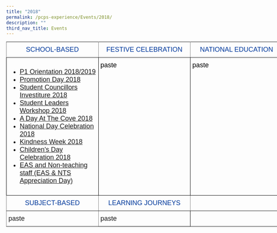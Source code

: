 ```yaml
---
title: "2018"
permalink: /pcps-experience/Events/2018/
description: ""
third_nav_title: Events
---
```

<style type="text/css">
.tg  {border-collapse:collapse;border-spacing:0;margin:0px auto;}
.tg td{border-color:black;border-style:solid;border-width:1px;font-family:Arial, sans-serif;font-size:14px;
  overflow:hidden;padding:10px 5px;word-break:normal;}
.tg th{border-color:black;border-style:solid;border-width:1px;font-family:Arial, sans-serif;font-size:14px;
  font-weight:normal;overflow:hidden;padding:10px 5px;word-break:normal;}
.tg .tg-wk4u{border-color:inherit;color:#00389b;font-size:18px;text-align:center;vertical-align:middle}
.tg .tg-3c46{border-color:#000000;color:#000000;font-size:18px;text-align:left;vertical-align:top}
.tg .tg-b94i{border-color:inherit;color:#00389B;font-size:18px;text-align:center;vertical-align:middle}
.tg .tg-fuxe{border-color:inherit;font-size:18px;text-align:left;vertical-align:top}
.tg .tg-nx8p{font-size:18px;text-align:left;vertical-align:top}
</style>
<table class="tg" style="undefined;table-layout: fixed; width: 748px">
<colgroup>
<col style="width: 249px">
<col style="width: 249px">
<col style="width: 250px">
</colgroup>
<tbody>
  <tr>
    <td class="tg-wk4u">SCHOOL-BASED</td>
    <td class="tg-wk4u">FESTIVE CELEBRATION</td>
    <td class="tg-wk4u">NATIONAL EDUCATION</td>
  </tr>
  <tr>
    <td class="tg-3c46"><ul>
<li><a href="https://punggolcovepri-moe-edu-sg-admin.cwp.sg/pcps-experience/events/2018/school-based/p1-orientation-2018-2019">P1 Orientation 2018/2019</a></li>
<li><a href="https://punggolcovepri.moe.edu.sg/pcps-experience/events/2018/school-based/promotion-day-2018">Promotion Day 2018</a></li>
<li><a href="https://punggolcovepri.moe.edu.sg/pcps-experience/events/2018/school-based/student-councillors-investiture-2018">Student Councillors Investiture 2018</a></li>
<li><a href="https://punggolcovepri.moe.edu.sg/pcps-experience/events/2018/school-based/student-leaders-workshop-2018">Student Leaders Workshop 2018</a></li>
<li><a href="https://punggolcovepri.moe.edu.sg/pcps-experience/events/2018/school-based/a-day-at-the-cove-2018">A Day At The Cove 2018</a></li>
<li><a href="https://punggolcovepri.moe.edu.sg/pcps-experience/events/2018/school-based/national-day-celebration-2018">National Day Celebration 2018</a></li>
<li><a href="https://punggolcovepri-moe-edu-sg-admin.cwp.sg/pcps-experience/events/2018/school-based/kindness-week-2018">Kindness Week 2018</a></li>
<li><a href="https://punggolcovepri-moe-edu-sg-admin.cwp.sg/pcps-experience/events/2018/school-based/childrens-day-celebration-2018" target="">Children's Day Celebration 2018</a></li>
<li><a href="https://punggolcovepri-moe-edu-sg-admin.cwp.sg/pcps-experience/events/2018/school-based/eas-and-non-teaching-staff-eas-n-nts-appreciation-day" target="">EAS and Non-teaching staff (EAS &amp; NTS Appreciation Day)</a></li>
</ul></td>
    <td class="tg-3c46">paste</td>
    <td class="tg-3c46">paste</td>
  </tr>
  <tr>
    <td class="tg-b94i">SUBJECT-BASED</td>
    <td class="tg-b94i">LEARNING JOURNEYS</td>
    <td class="tg-b94i"></td>
  </tr>
  <tr>
    <td class="tg-fuxe">paste</td>
    <td class="tg-nx8p">paste</td>
    <td class="tg-fuxe"></td>
  </tr>
</tbody>
</table>